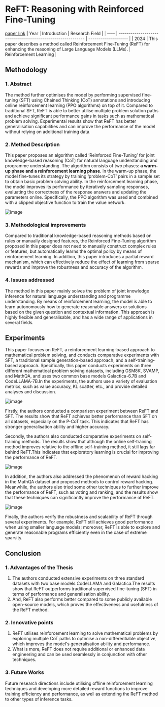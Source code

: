 # ReFT: Reasoning with Reinforced Fine-Tuning
[paper link](https://arxiv.org/abs/2401.08967) 
| Year | Introduction                                                         | Research Field                 |
| ---- | ------------------------------------------------------------ | -------------------- |
| 2024 | This paper describes a method called Reinforcement Fine-Tuning (ReFT) for enhancing the reasoning of Large Language Models (LLMs).          |  Reinforcement Learning        |

## Methodology

### 1. Abstract
The method further optimises the model by performing supervised fine-tuning (SFT) using Chained Thinking (CoT) annotations and introducing online reinforcement learning (PPO algorithms) on top of it. Compared to traditional SFT, ReFT is able to better utilise multiple problem solution paths and achieve significant performance gains in tasks such as mathematical problem solving. Experimental results show that ReFT has better generalisation capabilities and can improve the performance of the model without relying on additional training data.

### 2. Method Description 
This paper proposes an algorithm called ‘Reinforced Fine-Tuning’ for joint knowledge-based reasoning (CoT) for natural language understanding and programme understanding. The algorithm consists of two phases: **a warm-up phase and a reinforcement learning phase**. In the warm-up phase, the model fine-tunes its strategy by training ‘problem-CoT’ pairs in a sample set to obtain basic problem solving ability. In the reinforcement learning phase, the model improves its performance by iteratively sampling responses, evaluating the correctness of the response answers and updating the parameters online. Specifically, the PPO algorithm was used and combined with a clipped objective function to train the value network.

![image](https://github.com/user-attachments/assets/6c183e98-1e2a-4c29-9bf3-a7571cd41edb)
 
### 3. Methodological improvements
Compared to traditional knowledge-based reasoning methods based on rules or manually designed features, the Reinforced Fine-Tuning algorithm proposed in this paper does not need to manually construct complex rules or features, but automatically learns the optimal policy by means of reinforcement learning. In addition, this paper introduces a partial reward mechanism, which can effectively reduce the effect of learning from sparse rewards and improve the robustness and accuracy of the algorithm.

### 4. Issues addressed 
The method in this paper mainly solves the problem of joint knowledge inference for natural language understanding and programme understanding. By means of reinforcement learning, the model is able to learn autonomously how to generate reasonable answers or solutions based on the given question and contextual information. This approach is highly flexible and generalisable, and has a wide range of applications in several fields.

## Experiments
This paper focuses on ReFT, a reinforcement learning-based approach to mathematical problem solving, and conducts comparative experiments with SFT, a traditional sample generation-based approach, and a self-training-based approach. Specifically, this paper conducts experiments on three different mathematical problem solving datasets, including GSM8K, SVAMP, and MathQA, and uses two common base models Galactica-6.7B and CodeLLAMA-7B.In the experiments, the authors use a variety of evaluation metrics, such as value accuracy, KL scatter, etc., and provide detailed analyses and discussion.

![image](https://github.com/user-attachments/assets/af6cb33c-9141-4887-a714-613ebd2bbf46)

Firstly, the authors conducted a comparison experiment between ReFT and SFT. The results show that ReFT achieves better performance than SFT on all datasets, especially on the P-CoT task. This indicates that ReFT has stronger generalisation ability and higher accuracy.

Secondly, the authors also conducted comparative experiments on self-training methods. The results show that although the online self-training method improves relative to the offline self-training method, it still lags far behind ReFT.This indicates that exploratory learning is crucial for improving the performance of ReFT.

![image](https://github.com/user-attachments/assets/65d3c988-46b6-40b3-bd0d-8959ba5f4763)

In addition, the authors also addressed the phenomenon of reward hacking in the MathQA dataset and proposed methods to control reward hacking. Meanwhile, the authors also tried some other techniques to further improve the performance of ReFT, such as voting and ranking, and the results show that these techniques can significantly improve the performance of ReFT.

![image](https://github.com/user-attachments/assets/f10c625d-79cc-44ca-aa92-b4ad16d2e1b5)

Finally, the authors verify the robustness and scalability of ReFT through several experiments. For example, ReFT still achieves good performance when using smaller language models; moreover, ReFT is able to explore and generate reasonable programs efficiently even in the case of extreme sparsity.  

## Conclusion

### 1. Advantages of the Thesis
  1. The authors conducted extensive experiments on three standard datasets with two base models CodeLLAMA and Galactica.The results show that ReFT outperforms traditional supervised fine-tuning (SFT) in terms of performance and generalisation ability.
  2. And, ReFT also performs better compared to some publicly available open-source models, which proves the effectiveness and usefulness of the ReFT method.
 
### 2. Innovative points
  1. ReFT utilises reinforcement learning to solve mathematical problems by exploring multiple CoT paths to optimise a non-differentiable objective, which improves the model's generalisation ability and performance.
  2. What is more, ReFT does not require additional or enhanced data engineering and can be used seamlessly in conjunction with other techniques.
 
### 3. Future Works
Future research directions include utilising offline reinforcement learning techniques and developing more detailed reward functions to improve training efficiency and performance, as well as extending the ReFT method to other types of inference tasks.  
